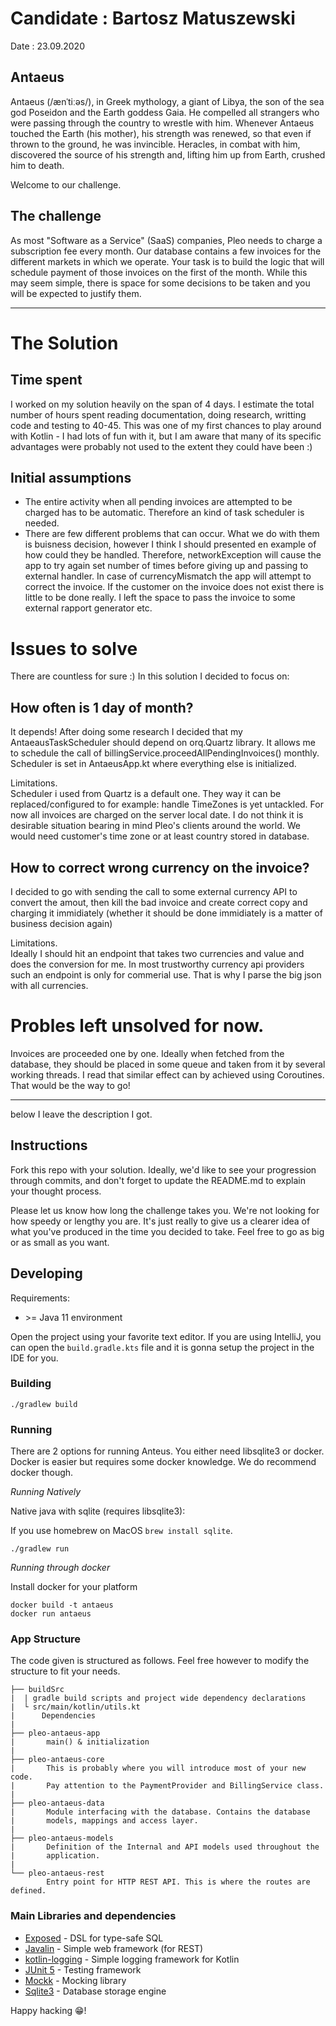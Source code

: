 # Candidate : Bartosz Matuszewski

Date : 23.09.2020

## Antaeus

Antaeus (/ænˈtiːəs/), in Greek mythology, a giant of Libya, the son of the sea god Poseidon and the Earth goddess Gaia. He compelled all strangers who were passing through the country to wrestle with him. Whenever Antaeus touched the Earth (his mother), his strength was renewed, so that even if thrown to the ground, he was invincible. Heracles, in combat with him, discovered the source of his strength and, lifting him up from Earth, crushed him to death.

Welcome to our challenge.

## The challenge

As most "Software as a Service" (SaaS) companies, Pleo needs to charge a subscription fee every month. Our database contains a few invoices for the different markets in which we operate. Your task is to build the logic that will schedule payment of those invoices on the first of the month. While this may seem simple, there is space for some decisions to be taken and you will be expected to justify them.

---

# The Solution
## Time spent

I worked on my solution heavily on the span of 4 days. I estimate the total number of hours spent reading documentation, doing research, writting code and testing to 40-45. This was one of my first chances to play around with Kotlin - I had lots of fun with it, but I am aware that many of its specific advantages were probably not used to the extent they could have been :) 

## Initial assumptions

 - The entire activity when all pending invoices are attempted to be charged has to be automatic. Therefore an kind of task scheduler is needed. 
 - There are few different problems that can occur. What we do with them is buisness decision, however I think I should presented en example of how could they be handled. Therefore, networkException will cause the app to try again set number of times before giving up and passing to external handler. In case of currencyMismatch the app will attempt to correct the invoice. If the customer on the invoice does not exist there is little to be done really. I left the space to pass the invoice to some external rapport generator etc.
 
# Issues to solve

There are countless for sure :) In this solution I decided to focus on:

## How often is 1 day of month?

It depends! After doing some research I decided that my AntaeausTaskScheduler should depend on orq.Quartz library. It allows me to schedule the call of billingService.proceedAllPendingInvoices() monthly. Scheduler is set in AntaeusApp.kt where everything else is initialized.

Limitations.  
Scheduler i used from Quartz is a default one. They way it can be replaced/configured to for example: handle TimeZones is yet untackled. For now all invoices are charged on the server local date. I do not think it is desirable situation bearing in mind Pleo's clients around the world. We would need customer's time zone or at least country stored in database. 

## How to correct wrong currency on the invoice?

I decided to go with sending the call to some external currency API to convert the amout, then kill the bad invoice and create correct copy and charging it immidiately (whether it should be done immidiately is a matter of business decision again)

Limitations.  
Ideally I should hit an endpoint that takes two currencies and value and does the conversion for me. In most trustworthy currency api providers such an endpoint is only for commerial use. That is why I parse the big json with all currencies.

# Probles left unsolved for now.

Invoices are proceeded one by one. Ideally when fetched from the database, they should be placed in some queue and taken from it by several working threads. I read that similar effect can by achieved using Coroutines. That would be the way to go!





---
below I leave the description I got.


## Instructions

Fork this repo with your solution. Ideally, we'd like to see your progression through commits, and don't forget to update the README.md to explain your thought process.

Please let us know how long the challenge takes you. We're not looking for how speedy or lengthy you are. It's just really to give us a clearer idea of what you've produced in the time you decided to take. Feel free to go as big or as small as you want.

## Developing

Requirements:
- \>= Java 11 environment

Open the project using your favorite text editor. If you are using IntelliJ, you can open the `build.gradle.kts` file and it is gonna setup the project in the IDE for you.

### Building

```
./gradlew build
```

### Running

There are 2 options for running Anteus. You either need libsqlite3 or docker. Docker is easier but requires some docker knowledge. We do recommend docker though.

*Running Natively*

Native java with sqlite (requires libsqlite3):

If you use homebrew on MacOS `brew install sqlite`.

```
./gradlew run
```

*Running through docker*

Install docker for your platform

```
docker build -t antaeus
docker run antaeus
```

### App Structure
The code given is structured as follows. Feel free however to modify the structure to fit your needs.
```
├── buildSrc
|  | gradle build scripts and project wide dependency declarations
|  └ src/main/kotlin/utils.kt 
|      Dependencies
|
├── pleo-antaeus-app
|       main() & initialization
|
├── pleo-antaeus-core
|       This is probably where you will introduce most of your new code.
|       Pay attention to the PaymentProvider and BillingService class.
|
├── pleo-antaeus-data
|       Module interfacing with the database. Contains the database 
|       models, mappings and access layer.
|
├── pleo-antaeus-models
|       Definition of the Internal and API models used throughout the
|       application.
|
└── pleo-antaeus-rest
        Entry point for HTTP REST API. This is where the routes are defined.
```

### Main Libraries and dependencies
* [Exposed](https://github.com/JetBrains/Exposed) - DSL for type-safe SQL
* [Javalin](https://javalin.io/) - Simple web framework (for REST)
* [kotlin-logging](https://github.com/MicroUtils/kotlin-logging) - Simple logging framework for Kotlin
* [JUnit 5](https://junit.org/junit5/) - Testing framework
* [Mockk](https://mockk.io/) - Mocking library
* [Sqlite3](https://sqlite.org/index.html) - Database storage engine

Happy hacking 😁!
